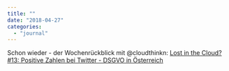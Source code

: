 ```yaml
---
title: ""
date: "2018-04-27"
categories: 
  - "journal"
---
```


Schon wieder - der Wochenrückblick mit @cloudthinkn: [Lost in the Cloud? #13: Positive Zahlen bei Twitter - DSGVO in Österreich](https://www.youtube.com/watch?v=HPo2BS23ogk&feature=youtu.be)

